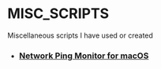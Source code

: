 # MISC_SCRIPTS
Miscellaneous scripts I have used or created

*  ### [Network Ping Monitor for macOS](https://github.com/skaboy71/MISC_SCRIPTS/blob/main/net_ping.md)
